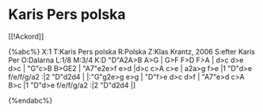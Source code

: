 # Karis Pers polska

[[!Ackord]]

{%abc%}
X:1
T:Karis Pers polska
R:Polska
Z:Klas Krantz, 2006
S:efter Karis Per
O:Dalarna
L:1/8
M:3/4
K:D
"D"A2A>B A>G | G>F F>D F>A | d>c d>e d>c | "G"c>B B>GE2 |
"A7"e2e>f e>d |d>c c>A c>e | a2a>g f>e |1 "D"d>e f/e/f/g/a2 :|2 "D"d2d4 |
|:"G"g2e>g e>g | "D"f>e d>c d>f | "A7"e>d c>A B>c |1 "D"d>e f/e/f/g/a2 :|2 "D"d2d4 |]

{%endabc%}


